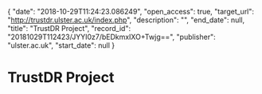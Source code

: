 {
  "date": "2018-10-29T11:24:23.086249", 
  "open_access": true, 
  "target_url": "http://trustdr.ulster.ac.uk/index.php", 
  "description": "", 
  "end_date": null, 
  "title": "TrustDR Project", 
  "record_id": "20181029T112423/JYYI0z7/bEDkmxIXO+Twjg==", 
  "publisher": "ulster.ac.uk", 
  "start_date": null
}

# TrustDR Project

